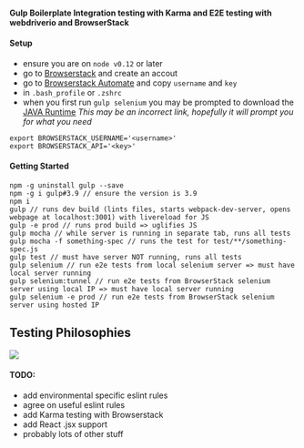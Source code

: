 #### Gulp Boilerplate Integration testing with Karma and E2E testing with webdriverio and BrowserStack

#### Setup
- ensure you are on `node v0.12` or later
- go to [Browserstack](https://www.browserstack.com) and create an accout
- go to [Browserstack Automate](https://www.browserstack.com/automate) and copy `username` and `key`
- in `.bash_profile` or `.zshrc`
- when you first run `gulp selenium` you may be prompted to download the [JAVA Runtime](http://www.oracle.com/technetwork/java/javase/downloads/jre8-downloads-2133155.html) *This may be an incorrect link, hopefully it will prompt you for what you need*
```shell
export BROWSERSTACK_USERNAME='<username>'
export BROWSERSTACK_API='<key>'
```

#### Getting Started
```
npm -g uninstall gulp --save
npm -g i gulp#3.9 // ensure the version is 3.9
npm i
gulp // runs dev build (lints files, starts webpack-dev-server, opens webpage at localhost:3001) with livereload for JS
gulp -e prod // runs prod build => uglifies JS
gulp mocha // while server is running in separate tab, runs all tests
gulp mocha -f something-spec // runs the test for test/**/something-spec.js
gulp test // must have server NOT running, runs all tests
gulp selenium // run e2e tests from local selenium server => must have local server running
gulp selenium:tunnel // run e2e tests from BrowserStack selenium server using local IP => must have local server running
gulp selenium -e prod // run e2e tests from BrowserStack selenium server using hosted IP
```

## Testing Philosophies
![](https://www-static2.strongloop.com/wp-content/uploads/2015/03/975x703xpyramid.png.pagespeed.ic.Ozn480glOj.png)

#### TODO:
- add environmental specific eslint rules
- agree on useful eslint rules
- add Karma testing with Browserstack
- add React .jsx support
- probably lots of other stuff
